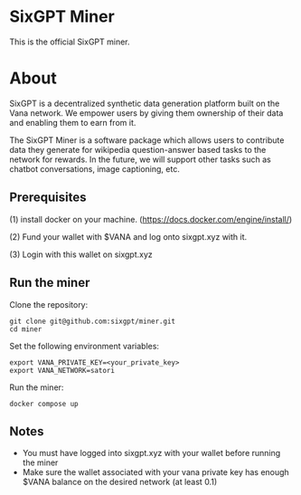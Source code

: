 # SixGPT Miner
This is the official SixGPT miner.

# About

SixGPT is a decentralized synthetic data generation platform built on the Vana network. We empower users by giving them ownership of their data and enabling them to earn from it.

The SixGPT Miner is a software package which allows users to contribute data they generate for wikipedia question-answer based tasks to the network for rewards.
In the future, we will support other tasks such as chatbot conversations, image captioning, etc.

## Prerequisites
(1) install docker on your machine. (https://docs.docker.com/engine/install/)

(2) Fund your wallet with $VANA and log onto sixgpt.xyz with it.

(3) Login with this wallet on sixgpt.xyz


## Run the miner
Clone the repository:
```
git clone git@github.com:sixgpt/miner.git
cd miner
```

Set the following environment variables:
```
export VANA_PRIVATE_KEY=<your_private_key>
export VANA_NETWORK=satori
```

Run the miner:
```
docker compose up
```

## Notes
- You must have logged into sixgpt.xyz with your wallet before running the miner
- Make sure the wallet associated with your vana private key has enough $VANA balance on the desired network (at least 0.1)
